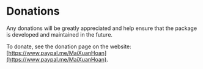# Donations

Any donations will be greatly appreciated and help ensure that the package is developed and maintained in the future.

To donate, see the donation page on the website: [https://www.paypal.me/MaiXuanHoan](https://www.paypal.me/MaiXuanHoan).
